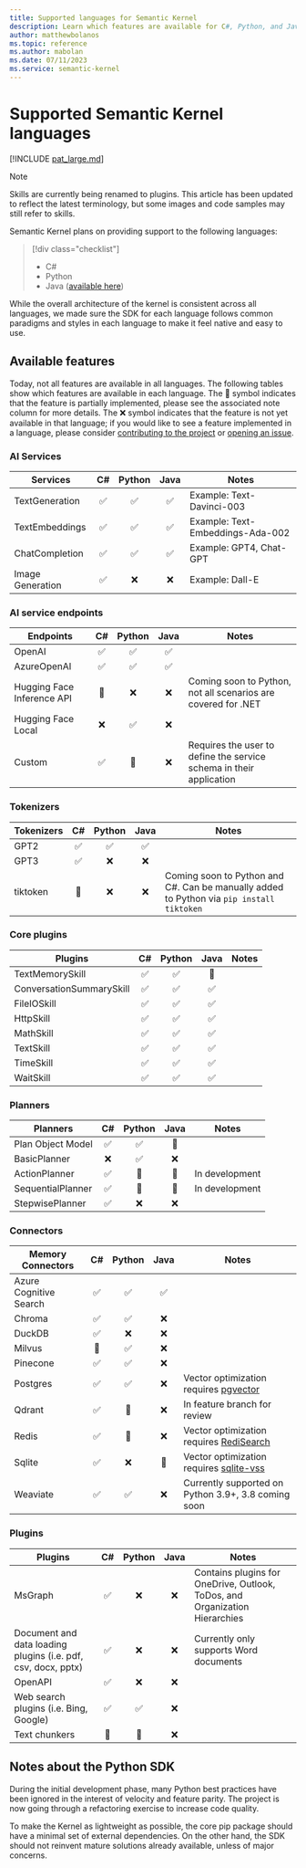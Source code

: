 ```yaml
---
title: Supported languages for Semantic Kernel
description: Learn which features are available for C#, Python, and Java.
author: matthewbolanos
ms.topic: reference
ms.author: mabolan
ms.date: 07/11/2023
ms.service: semantic-kernel
---
```


# Supported Semantic Kernel languages

[!INCLUDE [pat_large.md](../includes/pat_large.md)]

> [!Note]
> Skills are currently being renamed to plugins. This article has been updated to reflect the latest terminology, but some images and code samples may still refer to skills.

Semantic Kernel plans on providing support to the following languages:
> [!div class="checklist"]
> * C#
> * Python
> * Java ([available here](https://github.com/microsoft/semantic-kernel/tree/experimental-java))

While the overall architecture of the kernel is consistent across all languages, we made sure the SDK for each language follows common paradigms and styles in each language to make it feel native and easy to use.

## Available features

Today, not all features are available in all languages. The following tables show which features are available in each language. The 🔄 symbol indicates that the feature is partially implemented, please see the associated note column for more details. The ❌ symbol indicates that the feature is not yet available in that language; if you would like to see a feature implemented in a language, please consider [contributing to the project](./contributing.md) or [opening an issue](./contributing.md#reporting-issues).


### AI Services

| Services                          |  C#  | Python | Java | Notes |
|-----------------------------------|:----:|:------:|:----:|-------|
| TextGeneration                    | ✅ | ✅ | ✅ | Example: Text-Davinci-003 |
| TextEmbeddings                    | ✅ | ✅ | ✅ | Example: Text-Embeddings-Ada-002 |
| ChatCompletion                    | ✅ | ✅ | ✅ | Example: GPT4, Chat-GPT |
| Image Generation                  | ✅ | ❌ | ❌ | Example: Dall-E |

### AI service endpoints

| Endpoints                         |  C#  | Python | Java | Notes |
|-----------------------------------|:----:|:------:|:----:|-------|
| OpenAI                            | ✅ | ✅ | ✅ | |
| AzureOpenAI                       | ✅ | ✅ | ✅ | |
| Hugging Face Inference API        | 🔄 | ❌ | ❌ | Coming soon to Python, not all scenarios are covered for .NET |
| Hugging Face Local                | ❌ | ✅ | ❌ | |
| Custom                            | ✅ | 🔄 | ❌ | Requires the user to define the service schema in their application |

### Tokenizers

| Tokenizers                        |  C#  | Python | Java | Notes |
|-----------------------------------|:----:|:------:|:----:|-------|
| GPT2                              | ✅ | ✅ | ✅ | |
| GPT3                              | ✅ | ❌ | ❌ | |
| tiktoken                          | 🔄 | ❌ | ❌ | Coming soon to Python and C#. Can be manually added to Python via `pip install tiktoken` |

### Core plugins

| Plugins                           |  C#  | Python | Java | Notes |
|-----------------------------------|:----:|:------:|:----:|-------|
| TextMemorySkill                   | ✅ | ✅ | 🔄 | |
| ConversationSummarySkill          | ✅ | ✅ | ✅ | |
| FileIOSkill                       | ✅ | ✅ | ✅ | |
| HttpSkill                         | ✅ | ✅ | ✅ | |
| MathSkill                         | ✅ | ✅ | ✅ | |
| TextSkill                         | ✅ | ✅ | ✅ | |
| TimeSkill                         | ✅ | ✅ | ✅ | |
| WaitSkill                         | ✅ | ✅ | ✅ | |

### Planners

| Planners                          |  C#  | Python | Java | Notes |
|-----------------------------------|:----:|:------:|:----:|-------|
| Plan Object Model                 | ✅ | ✅ | 🔄 | |
| BasicPlanner                      | ❌ | ✅ | ❌ | |
| ActionPlanner                     | ✅ | 🔄 | 🔄 | In development|
| SequentialPlanner                 | ✅ | 🔄 | 🔄 | In development|
| StepwisePlanner                   | ✅ | ❌ | ❌ | | |

### Connectors

| Memory Connectors        |  C#  | Python | Java | Notes |
|--------------------------|:----:|:------:|:----:|-------|
| Azure Cognitive Search   | ✅ | ✅ | ✅ | |
| Chroma                   | ✅ | ✅ | ❌ | |
| DuckDB                   | ✅ | ❌ | ❌ | |
| Milvus                   | 🔄 | ✅ | ❌ | |
| Pinecone                 | ✅ | ✅ | ❌ | |
| Postgres                 | ✅ | ✅ | ❌ | Vector optimization requires [pgvector](https://github.com/pgvector/pgvector) |
| Qdrant                   | ✅ | 🔄 | ❌ | In feature branch for review |
| Redis                    | ✅ | 🔄 | ❌ | Vector optimization requires [RediSearch](https://redis.io/docs/stack/search) |
| Sqlite                   | ✅ | ❌ | 🔄 | Vector optimization requires [sqlite-vss](https://github.com/asg017/sqlite-vss) |
| Weaviate                 | ✅ | ✅ | ❌ | Currently supported on Python 3.9+, 3.8 coming soon |

### Plugins
| Plugins                           |  C#  | Python | Java | Notes |
|-----------------------------------|:----:|:------:|:----:|-------|
| MsGraph                           | ✅ | ❌ | ❌ | Contains plugins for OneDrive, Outlook, ToDos, and Organization Hierarchies |
| Document and data loading plugins (i.e. pdf, csv, docx, pptx)  | ✅ | ❌ | ❌ | Currently only supports Word documents |
| OpenAPI                           | ✅ | ❌ | ❌ | |
| Web search plugins (i.e. Bing, Google) | ✅ | ✅ | ❌ | |
| Text chunkers                     | 🔄 | 🔄 | ❌ | |


## Notes about the Python SDK

During the initial development phase, many Python best practices have been ignored in the interest of velocity and feature parity. The project is now going through a refactoring exercise to increase code quality.

To make the Kernel as lightweight as possible, the core pip package should have a minimal set of external dependencies. On the other hand, the SDK should not reinvent mature solutions already available, unless of major concerns.
